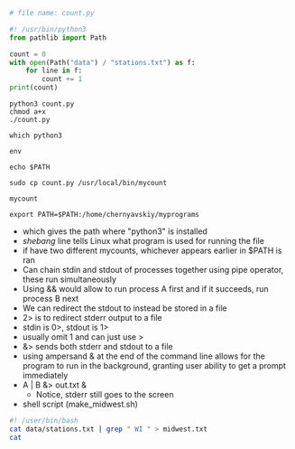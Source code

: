 ```Python
# file name: count.py

#! /usr/bin/python3 
from pathlib import Path

count = 0
with open(Path("data") / "stations.txt") as f:
	for line in f:
		count += 1
print(count)
```

```console
python3 count.py
chmod a+x
./count.py

which python3 

env

echo $PATH

sudo cp count.py /usr/local/bin/mycount

mycount

export PATH=$PATH:/home/chernyavskiy/myprograms
```
- which gives the path where "python3" is installed
- *shebang* line tells Linux what program is used for running the file
- if have two different mycounts, whichever appears earlier in $PATH is ran
- Can chain stdin and stdout of processes together using pipe operator, these run simultaneously
- Using && would allow to run process A first and if it succeeds, run process B next
- We can redirect the stdout to instead be stored in a file
- 2> is to redirect stderr output to a file
- stdin is 0>, stdout is 1>
- usually omit 1 and can just use >
- &> sends both stderr and stdout to a file
- using ampersand & at the end of the command line allows for the program to run in the background, granting user ability to get a prompt immediately
- A | B &> out.txt &
	- Notice, stderr still goes to the screen
- shell script (make_midwest.sh)
```sh
#! /user/bin/bash
cat data/stations.txt | grep " WI " > midwest.txt
cat
```